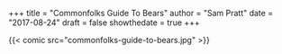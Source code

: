 +++
title = "Commonfolks Guide To Bears"
author = "Sam Pratt"
date = "2017-08-24"
draft = false
showthedate = true
+++

{{< comic src="commonfolks-guide-to-bears.jpg" >}}
